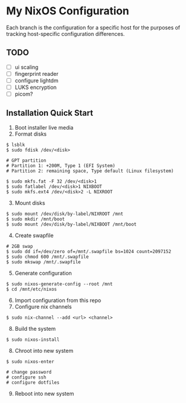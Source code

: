 # My NixOS Configuration

Each branch is the configuration for a specific host for the purposes
of tracking host-specific configuration differences.


## TODO

- [ ] ui scaling
- [ ] fingerprint reader
- [ ] configure lightdm
- [ ] LUKS encryption
- [ ] picom?

## Installation Quick Start

1. Boot installer live media
2. Format disks
```
$ lsblk
$ sudo fdisk /dev/<disk>

# GPT partition
# Partition 1: +200M, Type 1 (EFI System)
# Partition 2: remaining space, Type default (Linux filesystem)

$ sudo mkfs.fat -F 32 /dev/<disk>1
$ sudo fatlabel /dev/<disk>1 NIXBOOT
$ sudo mkfs.ext4 /dev/<disk>2 -L NIXROOT
```
3. Mount disks
```
$ sudo mount /dev/disk/by-label/NIXROOT /mnt
$ sudo mkdir /mnt/boot
$ sudo mount /dev/disk/by-label/NIXBOOT /mnt/boot
```
4. Create swapfile
```
# 2GB swap
$ sudo dd if=/dev/zero of=/mnt/.swapfile bs=1024 count=2097152
$ sudo chmod 600 /mnt/.swapfile
$ sudo mkswap /mnt/.swapfile
```
5. Generate configuration
```
$ sudo nixos-generate-config --root /mnt
$ cd /mnt/etc/nixos
```
6. Import configuration from this repo
7. Configure nix channels
```
$ sudo nix-channel --add <url> <channel>
```
8. Build the system
```
$ sudo nixos-install
```
8. Chroot into new system
```
$ sudo nixos-enter

# change password
# configure ssh
# configure dotfiles
```
9. Reboot into new system
